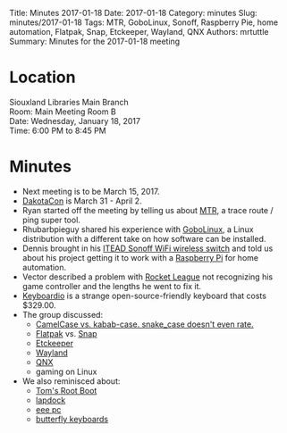 Title: Minutes 2017-01-18
Date: 2017-01-18
Category: minutes
Slug: minutes/2017-01-18
Tags: MTR, GoboLinux, Sonoff, Raspberry Pie, home automation, Flatpak, Snap, Etckeeper, Wayland, QNX
Authors: mrtuttle
Summary: Minutes for the 2017-01-18 meeting

Location
========

Siouxland Libraries Main Branch  
Room: Main Meeting Room B  
Date: Wednesday, January 18, 2017  
Time: 6:00 PM to 8:45 PM

Minutes
=======

*   Next meeting is to be March 15, 2017.
*   [DakotaCon](http://dakotacon.org) is March 31 - April 2.
*   Ryan started off the meeting by telling us about [MTR](http://www.bitwizard.nl/mtr/), a trace route / ping super tool.
*   Rhubarbpieguy shared his experience with [GoboLinux](http://www.gobolinux.org/), a Linux distribution with a different take on how software can be installed.
*   Dennis brought in his [ITEAD Sonoff WiFi wireless switch](https://www.itead.cc/sonoff-wifi-wireless-switch.html) and told us about his project getting it to work with a [Raspberry Pi](https://www.raspberrypi.org/) for home automation.
*   Vector described a problem with [Rocket League](http://store.steampowered.com/app/252950/) not recognizing his game controller and the lengths he went to fix it.
*   [Keyboardio](https://shop.keyboard.io/) is a strange open-source-friendly keyboard that costs $329.00.
*   The group discussed:
    *    [CamelCase vs. kabab-case.  snake_case doesn't even rate.](https://en.wikipedia.org/wiki/Letter_case#Special_case_styles)
    *    [Flatpak](http://flatpak.org/) vs. [Snap](http://snapcraft.io/)
    *    [Etckeeper](https://etckeeper.branchable.com/)
    *    [Wayland](https://wayland.freedesktop.org/)
    *    [QNX](http://www.qnx.com/content/qnx/en.html)
    *    gaming on Linux
*   We also reminisced about:
    *    [Tom's Root Boot](http://www.toms.net/rb/)
    *    [lapdock](http://i-cdn.phonearena.com/images/articles/49899-image/P1150030.JPG.jpg)
    *    [eee pc](https://www.amazon.com/ASUS-1000HE-10-1-Inch-Black-Netbook/dp/B001QTXL82)
    *    [butterfly keyboards](http://i.imgur.com/ohB4y2j.gif)
